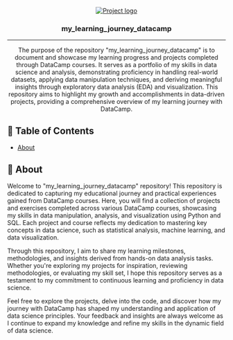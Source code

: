 <p align="center">
  <a href="" rel="noopener">
 <img src="https://i.imgur.com/D7C4xS7.png" alt="Project logo"></a>
</p>

<h3 align="center">my_learning_journey_datacamp</h3>

<div align="center">


</div>

---

<p align="center"> The purpose of the repository "my_learning_journey_datacamp" is to document and showcase my learning progress and projects completed through DataCamp courses. It serves as a portfolio of my skills in data science and analysis, demonstrating proficiency in handling real-world datasets, applying data manipulation techniques, and deriving meaningful insights through exploratory data analysis (EDA) and visualization. This repository aims to highlight my growth and accomplishments in data-driven projects, providing a comprehensive overview of my learning journey with DataCamp.
    <br> 
</p>

## 📝 Table of Contents

- [About](#about)


## 🧐 About <a name = "about"></a>

Welcome to "my_learning_journey_datacamp" repository! This repository is dedicated to capturing my educational journey and practical experiences gained from DataCamp courses. Here, you will find a collection of projects and exercises completed across various DataCamp courses, showcasing my skills in data manipulation, analysis, and visualization using Python and SQL. Each project and course reflects my dedication to mastering key concepts in data science, such as statistical analysis, machine learning, and data visualization.

Through this repository, I aim to share my learning milestones, methodologies, and insights derived from hands-on data analysis tasks. Whether you're exploring my projects for inspiration, reviewing methodologies, or evaluating my skill set, I hope this repository serves as a testament to my commitment to continuous learning and proficiency in data science.

Feel free to explore the projects, delve into the code, and discover how my journey with DataCamp has shaped my understanding and application of data science principles. Your feedback and insights are always welcome as I continue to expand my knowledge and refine my skills in the dynamic field of data science.
